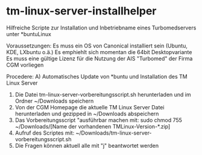 tm-linux-server-installhelper
=============================

Hilfreiche Scripte zur Installation und Inbetriebname eines Turbomedservers unter *buntuLinux

Voraussetzungen:
Es muss ein OS von Canonical installiert sein (Ubuntu, KDE, LXbuntu o.ä.) 
Es emphiehlt sich momentan die 64bit Desktopvariante
Es muss eine gültige Lizenz für die Nutzung der AIS "Turbomed" der Firma CGM vorliegen

Procedere:
A) Automatisches Update von *buntu und Installation des TM Linux Server


1. Die Datei tm-linux-server-vorbereitungsscript.sh herunterladen und im Ordner ~/Downloads speichern
2. Von der CGM Homepage die aktuelle TM Linux Server Datei herunterladen und gezipped in ~/Downloads abspeichern
3. Das Vorbereitungsscript "ausführbar machen mit: sudo chmod 755 ~/Downloads/[Name der vorhandenen TMLinux-Version-*.zip]
4. Aufruf des Scriptes mit: ~/Downloads/tm-linux-server-vorbereitungsscript.sh
5. Die Fragen können aktuell alle mit "j" beantwortet werden
